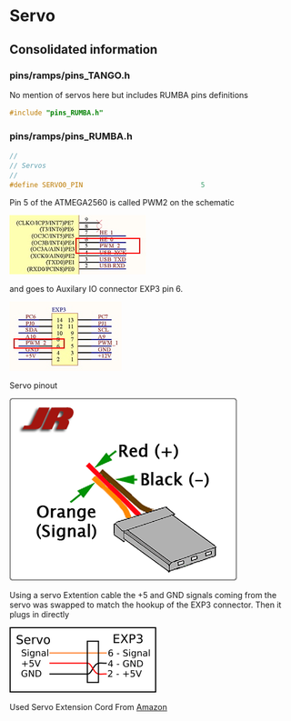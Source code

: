 # Servo
## Consolidated information

### pins/ramps/pins_TANGO.h
No mention of servos here but includes RUMBA pins definitions
```C++
#include "pins_RUMBA.h" 
```

### pins/ramps/pins_RUMBA.h
```C++
//
// Servos
//
#define SERVO0_PIN                             5
```
Pin 5 of the ATMEGA2560 is called PWM2 on the schematic 

![RUMBA PLUS showing pin 5](pin5.jpg)

and goes to Auxilary IO connector EXP3 pin 6.

![RUMBA PLUS - PWM2](pwm2.jpg)

Servo pinout

![RUMBA PLUS - PWM2](servoPinout.png)


Using a servo Extention cable the +5 and GND signals coming from the servo was swapped to match the hookup of the EXP3 connector. Then it plugs in directly

![Servo Wire Swap](ServoWireSwap.png)

Used Servo Extension Cord From [Amazon](https://www.amazon.com/gp/product/B07C18BXDV/ref=ppx_yo_dt_b_search_asin_title?ie=UTF8&psc=1 "Servo Extension Cords")
